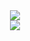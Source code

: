 <div align="center">
  <a href="https://github.com/nanotheatre/Schematisation">
    <img src="http://jccarius.art/OE/DigitalDisegno/JujitsuProvider-c-4.png">
  </a>
</div>
<div align="center">
  <a href="https://nanotheatre.github.io/">
    <img src="http://jccarius.art/OE/DigitalDisegno/ArtMinimumViable.png">
  </a>
</div>


